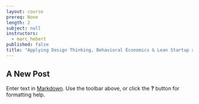```yaml
---
layout: course
prereq: None
length: 2
subject: null
instructors: 
  - marc_hebert
published: false
title: "Applying Design Thinking, Behavioral Economics & Lean Startup at Work"
---
```


## A New Post

Enter text in [Markdown](http://daringfireball.net/projects/markdown/). Use the toolbar above, or click the **?** button for formatting help.
